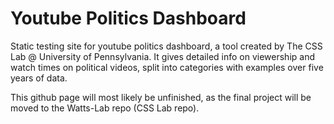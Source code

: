 # Youtube Politics Dashboard

Static testing site for youtube politics dashboard, a tool created by The CSS Lab @ University of Pennsylvania. It gives detailed info on viewership and watch times on political videos, split into categories with examples over five years of data.

This github page will most likely be unfinished, as the final project will be moved to the Watts-Lab repo (CSS Lab repo).
